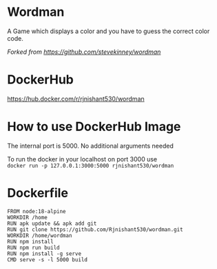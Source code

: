 # Wordman

A Game which displays a color and you have to guess the correct color code.

_Forked from https://github.com/stevekinney/wordman_

# DockerHub

https://hub.docker.com/r/rjnishant530/wordman

# How to use DockerHub Image

The internal port is 5000. No additional arguments needed

To run the docker in your localhost on port 3000 use <br>
`docker run -p 127.0.0.1:3000:5000 rjnishant530/wordman`

# Dockerfile

```
FROM node:18-alpine
WORKDIR /home
RUN apk update && apk add git
RUN git clone https://github.com/Rjnishant530/wordman.git
WORKDIR /home/wordman
RUN npm install
RUN npm run build
RUN npm install -g serve
CMD serve -s -l 5000 build
```

